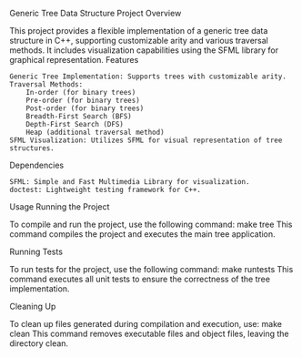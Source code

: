 Generic Tree Data Structure Project
Overview

This project provides a flexible implementation of a generic tree data structure in C++, supporting customizable arity and various traversal methods. It includes visualization capabilities using the SFML library for graphical representation.
Features

    Generic Tree Implementation: Supports trees with customizable arity.
    Traversal Methods:
        In-order (for binary trees)
        Pre-order (for binary trees)
        Post-order (for binary trees)
        Breadth-First Search (BFS)
        Depth-First Search (DFS)
        Heap (additional traversal method)
    SFML Visualization: Utilizes SFML for visual representation of tree structures.

Dependencies

    SFML: Simple and Fast Multimedia Library for visualization.
    doctest: Lightweight testing framework for C++.

Usage
Running the Project

To compile and run the project, use the following command:
make tree
This command compiles the project and executes the main tree application.

Running Tests

To run tests for the project, use the following command:
make runtests
This command executes all unit tests to ensure the correctness of the tree implementation.

Cleaning Up

To clean up files generated during compilation and execution, use:
make clean
This command removes executable files and object files, leaving the directory clean.
